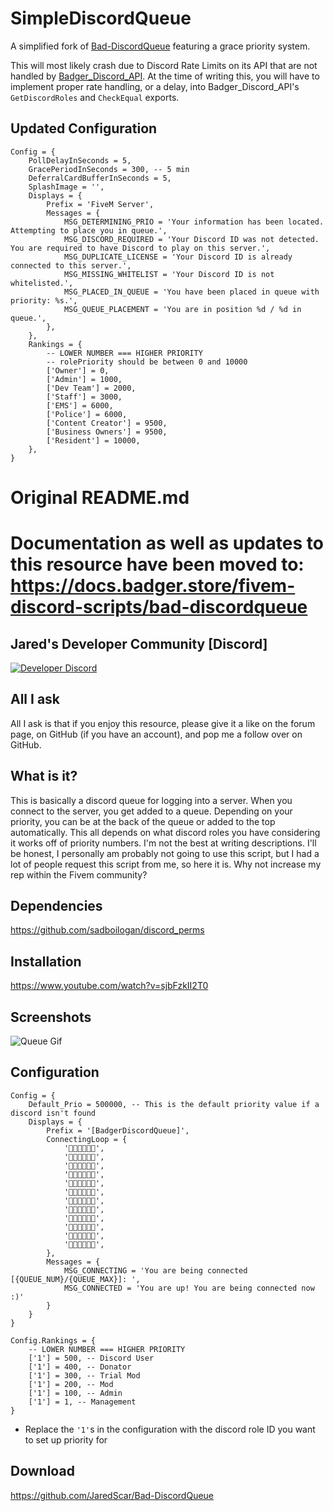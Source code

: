 # SimpleDiscordQueue
A simplified fork of [Bad-DiscordQueue](https://github.com/JaredScar/Bad-DiscordQueue) featuring a grace priority system.

This will most likely crash due to Discord Rate Limits on its API that are not handled by [Badger_Discord_API](https://github.com/JaredScar/Badger_Discord_API). At the time of writing this, you will have to implement proper rate handling, or a delay, into Badger_Discord_API's `GetDiscordRoles` and `CheckEqual` exports.

## Updated Configuration
```
Config = {
    PollDelayInSeconds = 5,
    GracePeriodInSeconds = 300, -- 5 min
    DeferralCardBufferInSeconds = 5,
    SplashImage = '',
    Displays = {
        Prefix = 'FiveM Server',
        Messages = {
            MSG_DETERMINING_PRIO = 'Your information has been located. Attempting to place you in queue.',
            MSG_DISCORD_REQUIRED = 'Your Discord ID was not detected. You are required to have Discord to play on this server.',
            MSG_DUPLICATE_LICENSE = 'Your Discord ID is already connected to this server.',
            MSG_MISSING_WHITELIST = 'Your Discord ID is not whitelisted.',
            MSG_PLACED_IN_QUEUE = 'You have been placed in queue with priority: %s.',
            MSG_QUEUE_PLACEMENT = 'You are in position %d / %d in queue.',
        },
    },
    Rankings = {
        -- LOWER NUMBER === HIGHER PRIORITY
        -- rolePriority should be between 0 and 10000
        ['Owner'] = 0,
        ['Admin'] = 1000,
        ['Dev Team'] = 2000,
        ['Staff'] = 3000,
        ['EMS'] = 6000,
        ['Police'] = 6000,
        ['Content Creator'] = 9500,
        ['Business Owners'] = 9500,
        ['Resident'] = 10000,
    },
}
```

# Original README.md
# Documentation as well as updates to this resource have been moved to: https://docs.badger.store/fivem-discord-scripts/bad-discordqueue

## Jared's Developer Community [Discord]
[![Developer Discord](https://discordapp.com/api/guilds/597445834153525298/widget.png?style=banner4)](https://discord.com/invite/WjB5VFz)

## All I ask

All I ask is that if you enjoy this resource, please give it a like on the forum page, on GitHub (if you have an account), and pop me a follow over on GitHub.

## What is it?

This is basically a discord queue for logging into a server. When you connect to the server, you get added to a queue. Depending on your priority, you can be at the back of the queue or added to the top automatically. This all depends on what discord roles you have considering it works off of priority numbers. I'm not the best at writing descriptions. I'll be honest, I personally am probably not going to use this script, but I had a lot of people request this script from me, so here it is. Why not increase my rep within the Fivem community?

## Dependencies

https://github.com/sadboilogan/discord_perms

## Installation

https://www.youtube.com/watch?v=sjbFzkII2T0

## Screenshots 

![Queue Gif](https://i.gyazo.com/3606be50c8770850b86a83fd8efbec18.gif)

## Configuration

```
Config = {
	Default_Prio = 500000, -- This is the default priority value if a discord isn't found
	Displays = {
		Prefix = '[BadgerDiscordQueue]',
		ConnectingLoop = { 
			'🦡🌿🦡🌿🦡🌿',
			'🌿🦡🌿🦡🌿🦡',
			'🦡🌿🦡🌿🦡🥦',
			'🌿🦡🌿🦡🥦🦡',
			'🦡🌿🦡🥦🦡🥦',
			'🌿🦡🥦🦡🥦🦡',
			'🦡🥦🦡🥦🦡🥦',
			'🥦🦡🥦🦡🥦🦡',
			'🦡🥦🦡🥦🦡🌿',
			'🥦🦡🥦🦡🌿🦡',
			'🦡🥦🦡🌿🦡🌿',
			'🥦🦡🌿🦡🌿🦡',
		},
		Messages = {
			MSG_CONNECTING = 'You are being connected [{QUEUE_NUM}/{QUEUE_MAX}]: ',
			MSG_CONNECTED = 'You are up! You are being connected now :)'
		}
	}
}

Config.Rankings = {
	-- LOWER NUMBER === HIGHER PRIORITY 
	['1'] = 500, -- Discord User 
	['1'] = 400, -- Donator 
	['1'] = 300, -- Trial Mod 
	['1'] = 200, -- Mod 
	['1'] = 100, -- Admin 
	['1'] = 1, -- Management
}
```
- Replace the `'1'`s in the configuration with the discord role ID you want to set up priority for 

## Download

https://github.com/JaredScar/Bad-DiscordQueue
